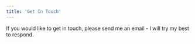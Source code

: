 ```yaml
---
title: 'Get In Touch'
---
```


If you would like to get in touch, please send me an email - I will try my best to respond.
